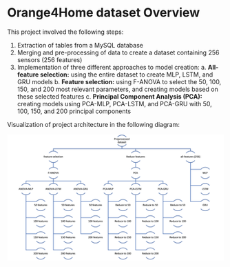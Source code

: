 # Orange4Home dataset Overview

This project involved the following steps:

1. Extraction of tables from a MySQL database
2. Merging and pre-processing of data to create a dataset containing 256 sensors (256 features)
3. Implementation of three different approaches to model creation:
    a. **All-feature selection:** using the entire dataset to create MLP, LSTM, and GRU models
    b. **Feature selection:** using F-ANOVA to select the 50, 100, 150, and 200 most relevant parameters, and creating models based on these selected features
    c. **Principal Component Analysis (PCA):** creating models using PCA-MLP, PCA-LSTM, and PCA-GRU with 50, 100, 150, and 200 principal components

Visualization of project architecture in the following diagram:

![the architecture of the project](https://github.com/chabousoufian/Orange4Home/blob/master/Picture.jpg?raw=true")